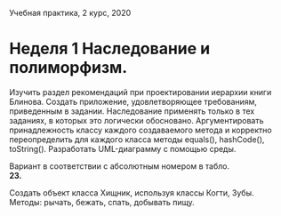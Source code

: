 Учебная практика, 2 курс, 2020

<h1>Неделя 1
Наследование и полиморфизм.</h1>

<p>
Изучить раздел рекомендаций при проектировании иерархии книги Блинова.
Создать приложение, удовлетворяющее требованиям, приведенным в задании. Наследование применять только в тех заданиях, в которых это логически обосновано. Аргументировать принадлежность классу каждого создаваемого метода и корректно переопределить для каждого класса методы equals(), hashCode(), toString().
Разработать UML-диаграмму с помощью среды.
</p>

Вариант в соответствии с абсолютным номером в табло.
<br>
<b>23.</b>
<p>Создать объект класса Хищник, используя классы Когти, Зубы.  Методы: рычать, бежать, спать, добывать пищу.</p>
